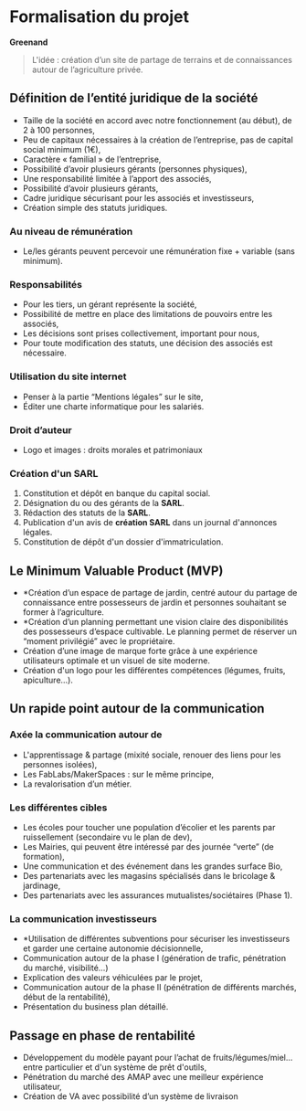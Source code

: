 ﻿# Formalisation du projet

**Greenand**
> L'idée : création d’un site de partage de terrains et de connaissances autour de l’agriculture privée.


## Définition de l’entité juridique de la société

* Taille de la société en accord avec notre fonctionnement (au début), de 2 à 100 personnes,
* Peu de capitaux nécessaires à la création de l’entreprise, pas de capital social minimum (1€),
* Caractère « familial » de l’entreprise,
* Possibilité d’avoir plusieurs gérants (personnes physiques),
* Une responsabilité limitée à l’apport des associés,
* Possibilité d’avoir plusieurs gérants,
* Cadre juridique sécurisant pour les associés et investisseurs,
* Création simple des statuts juridiques.

### Au niveau de rémunération
* Le/les gérants peuvent percevoir une rémunération fixe + variable (sans minimum).

### Responsabilités
* Pour les tiers, un gérant représente la société,
* Possibilité de mettre en place des limitations de pouvoirs entre les associés,
* Les décisions sont prises collectivement, important pour nous,
* Pour toute modification des statuts, une décision des associés est nécessaire.

### Utilisation du site internet
* Penser à la partie “Mentions légales” sur le site,
* Éditer une charte informatique pour les salariés.

### Droit d’auteur
* Logo et images : droits morales et patrimoniaux

### Création d'un SARL
1. Constitution et dépôt en banque du capital social.
1. Désignation du ou des gérants de la **SARL**.
1. Rédaction des statuts de la **SARL**.
1. Publication d'un avis de **création SARL** dans un journal d'annonces légales.
1. Constitution de dépôt d'un dossier d'immatriculation.


## Le Minimum Valuable Product (MVP)

* *Création d’un espace de partage de jardin, centré autour du partage de connaissance entre possesseurs de jardin et personnes souhaitant se former à l’agriculture.
* *Création d’un planning permettant une vision claire des disponibilités des possesseurs d’espace cultivable. Le planning permet de réserver un “moment privilégié” avec le propriétaire.
* Création d’une image de marque forte grâce à une expérience utilisateurs optimale et un visuel de site moderne.
* Création d'un logo pour les différentes compétences (légumes, fruits, apiculture…).


## Un rapide point autour de la communication

### Axée la communication autour de
* L'apprentissage & partage (mixité sociale, renouer des liens pour les personnes isolées),
* Les FabLabs/MakerSpaces : sur le même principe,
* La revalorisation d’un métier.

### Les différentes cibles
* Les écoles pour toucher une population d’écolier et les parents par ruissellement (secondaire vu le plan de dev),
* Les Mairies, qui peuvent être intéressé par des journée “verte” (de formation),
* Une communication et des événement dans les grandes surface Bio,
* Des partenariats avec les magasins spécialisés dans le bricolage & jardinage,
* Des partenariats avec les assurances mutualistes/sociétaires (Phase 1).

### La communication investisseurs
* *Utilisation de différentes subventions pour sécuriser les investisseurs et garder une certaine autonomie décisionnelle,
* Communication autour de la phase I (génération de trafic, pénétration du marché, visibilité…)
* Explication des valeurs véhiculées par le projet,
* Communication autour de la phase II (pénétration de différents marchés, début de la rentabilité),
* Présentation du business plan détaillé.


## Passage en phase de rentabilité
* Développement du modèle payant pour l’achat de fruits/légumes/miel… entre particulier et d'un système de prêt d'outils,
* Pénétration du marché des AMAP avec une meilleur expérience utilisateur,
* Création de VA avec possibilité d’un système de livraison